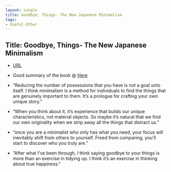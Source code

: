 ```yaml
---
layout: single
title: Goodbye, Things- The New Japanese Minimalism 
tags:
- Useful-Other
---
```


## Title: Goodbye, Things- The New Japanese Minimalism

- [URL](https://www.amazon.com/Goodbye-Things-New-Japanese-Minimalism/dp/0393609030)

- Good summary of the book @ [Here](https://www.sloww.co/goodbye-things-fumio-sasaki-book-summary/)


- “Reducing the number of possessions that you have is not a goal unto itself. I think minimalism is a method for individuals to find the things that are genuinely important to them. It’s a prologue for crafting your own unique story.”
- “When you think about it, it’s experience that builds our unique characteristics, not material objects. So maybe it’s natural that we find our own originality when we strip away all the things that distract us.”
- “once you are a minimalist who only has what you need, your focus will inevitably shift from others to yourself. Freed from comparing, you’ll start to discover who you truly are.”
- “After what I’ve been through, I think saying goodbye to your things is more than an exercise in tidying up. I think it’s an exercise in thinking about true happiness.”
